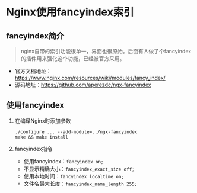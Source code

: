 # Nginx使用fancyindex索引

## fancyindex简介

> nginx自带的索引功能很单一，界面也很原始。后面有人做了个fancyindex的插件用来强化这个功能，已经被官方采用。

- 官方文档地址：<https://www.nginx.com/resources/wiki/modules/fancy_index/>
- 源码地址：<https://github.com/aperezdc/ngx-fancyindex>

## 使用fancyindex

1. 在编译Nginx时添加参数
    ```shell
    ./configure ... --add-module=../ngx-fancyindex
    make && make install
    ```

2. fancyindex指令
   - 使用fancyindex：`fancyindex on;`
   - 不显示精确大小：`fancyindex_exact_size off;`
   - 使用本地时间：`fancyindex_localtime on;`
   - 文件名最大长度：`fancyindex_name_length 255;`